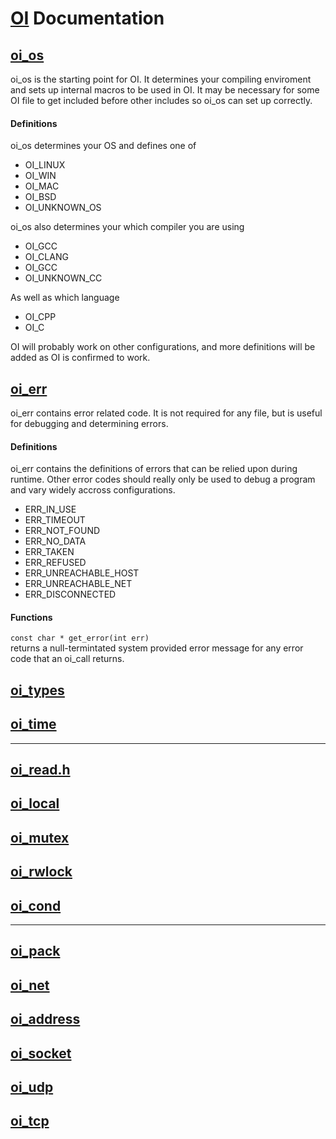 [OI](http://github.com/geky/oi) Documentation
=============================================

[oi_os](oi/blob/master/oi_os.h)
---------------------------------------------

oi_os is the starting point for OI. It determines your compiling enviroment and sets up internal macros to be used in OI. It may be necessary for some OI file to get included before other includes so oi_os can set up correctly.

#### Definitions ####

oi_os determines your OS and defines one of
* OI_LINUX
* OI_WIN
* OI_MAC
* OI_BSD
* OI_UNKNOWN_OS

oi_os also determines your which compiler you are using
* OI_GCC
* OI_CLANG
* OI_GCC
* OI_UNKNOWN_CC

As well as which language
* OI_CPP
* OI_C

OI will probably work on other configurations, and more definitions will be added as OI is confirmed to work.

[oi_err](oi/blob/master/oi_err.h)
---------------------------------------------

oi_err contains error related code. It is not required for any file, but is useful for debugging and determining errors.


#### Definitions ####

oi_err contains the definitions of errors that can be relied upon during runtime. Other error codes should really only be used to debug a program and vary widely accross configurations.
* ERR_IN_USE
* ERR_TIMEOUT
* ERR_NOT_FOUND
* ERR_NO_DATA
* ERR_TAKEN
* ERR_REFUSED
* ERR_UNREACHABLE_HOST
* ERR_UNREACHABLE_NET
* ERR_DISCONNECTED

#### Functions ####

`const char * get_error(int err)`  
  returns a null-termintated system provided error message for any error code that an oi_call returns.

[oi_types](oi/blob/master/oi_types.h)
---------------------------------------------

[oi_time](oi/blob/master/oi_time.h)
---------------------------------------------

- - - - - - - - - - - - - - - - - - - - - - -

[oi_read.h](oi/blob/master/oi_thread.h)
---------------------------------------------

[oi_local](oi/blob/master/oi_local.h)
---------------------------------------------

[oi_mutex](oi/blob/master/oi_mutex.h)
---------------------------------------------

[oi_rwlock](oi/blob/master/oi_rwlock.h)
---------------------------------------------

[oi_cond](oi/blob/master/oi_cond.h)
---------------------------------------------

- - - - - - - - - - - - - - - - - - - - - - -

[oi_pack](oi/blob/master/oi_pack.h)
---------------------------------------------

[oi_net](oi/blob/master/oi_net.h)
---------------------------------------------

[oi_address](oi/blob/master/oi_address.h)
---------------------------------------------

[oi_socket](oi/blob/master/oi_socket.h)
---------------------------------------------

[oi_udp](oi/blob/master/oi_udp.h)
---------------------------------------------

[oi_tcp](oi/blob/master/oi_tcp.h)
---------------------------------------------

